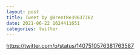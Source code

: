 ```yaml
--- 
layout: post 
title: Tweet by @BrentRe39637362 
date: 2021-06-22 1624411651 
categories: twitter 
--- 
```

https://twitter.com/o/status/1407510576381763587